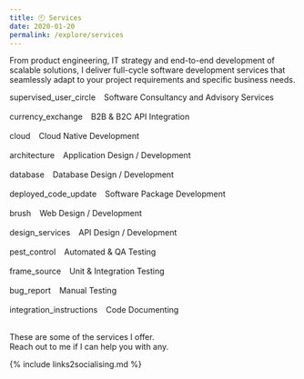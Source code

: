 ```yaml
---
title: 🕙 Services
date: 2020-01-20
permalink: /explore/services
---
```


From product engineering, IT strategy and end-to-end development of scalable solutions, I deliver full-cycle software development services that seamlessly adapt to your project requirements and specific business needs. <br/>

<div>
	<div class="chip">
		<span class="icon icon--leadind">
			<span class="material-symbols-outlined"> supervised_user_circle </span>
		</span>
		<span> &ensp; Software Consultancy and Advisory Services </span>
	</div> 
	<br/>
	<div class="chip">
		<span class="icon icon--leadind">
			<!-- <span class="material-symbols-outlined"> business_messages </span> -->
			<span class="material-symbols-outlined"> currency_exchange </span>
		</span>
		<span> &ensp; B2B & B2C API Integration </span>
	</div> 
	<br/>
	<div class="chip">
		<span class="icon icon--leadind">
			<span class="material-symbols-outlined"> cloud </span>
		</span>
		<span> &ensp; Cloud Native Development </span>
	</div> 
	<br/>
	<div class="chip">
		<span class="icon icon--leadind">
			<span class="material-symbols-outlined"> architecture </span>
		</span>
		<span> &ensp; Application Design / Development </span>
	</div> 
	<br/>
	<div class="chip">
		<span class="icon icon--leadind">
			<span class="material-symbols-outlined"> database </span> 
		</span>
		<span> &ensp; Database Design / Development </span>
	</div> 
	<br/>
	<div class="chip">
		<span class="icon icon--leadind">
			<!-- <span class="material-symbols-outlined"> sdk </span>  -->
			<span class="material-symbols-outlined"> deployed_code_update </span>
		</span>
		<span> &ensp; Software Package Development </span>
	</div> 
	<br/>
	<div class="chip">
		<span class="icon icon--leadind">
			<span class="material-symbols-outlined"> brush </span>
		</span>
		<span> &ensp; Web Design / Development </span>
	</div> 
	<br/>
	<div class="chip">
		<span class="icon icon--leadind">
			<span class="material-symbols-outlined"> design_services </span> 
		</span>
		<span> &ensp; API Design / Development </span>
	</div> 
	<br/>
	<div class="chip">
		<span class="icon icon--leadind">
			<span class="material-symbols-outlined"> pest_control </span>
		</span>
		<span> &ensp; Automated & QA Testing </span>
	</div> 
	<br/>
	<div class="chip">
		<span class="icon icon--leadind">
			<span class="material-symbols-outlined"> frame_source </span>
		</span>
		<span> &ensp; Unit & Integration Testing </span>
	</div> 
	<br/>
	<div class="chip">
		<span class="icon icon--leadind">
			<span class="material-symbols-outlined"> bug_report </span>
		</span>
		<span> &ensp; Manual Testing </span>
	</div> 
	<br/>
	<div class="chip">
		<span class="icon icon--leadind">
			<span class="material-symbols-outlined"> integration_instructions </span>
		</span>
		<span> &ensp; Code Documenting </span>
	</div> 
	<br/>
</div>

<p class="text-center"> 
	These are some of the services I offer. <br/> Reach out to me if I can help you with any. 
</p>

{% include links2socialising.md %}
